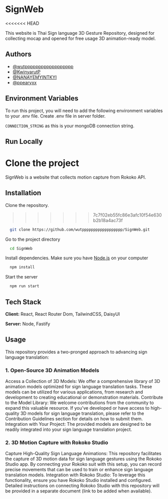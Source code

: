 # SignWeb
<<<<<<< HEAD

This website is Thai Sign language 3D Gesture Repository, designed for collecting mocap and opened for free usage 3D animation-ready model.

## Authors

- [@wutpppppppppppppppppp](https://github.com/wutpppppppppppppppppp)
- [@KwinyarutP](https://github.com/KwinyarutP)
- [@NANAYEMYINTKYI](https://github.com/NANAYEMYINTKYI)
- [@ppearyxx](https://github.com/ppearyxx)

## Environment Variables

To run this project, you will need to add the following environment variables to your .env file. Create .env file in server folder.

`CONNECTION_STRING` as this is your mongoDB connection string.

## Run Locally

Clone the project
=======

SignWeb is a website that collects motion capture from Rokoko API.

## Installation

Clone the repository.
>>>>>>> 7c7f02eb55fc86e3afc10f54e630b2b18a4ac73f

```bash
  git clone https://github.com/wutpppppppppppppppppp/SignWeb.git
```

Go to the project directory

```bash
  cd SignWeb
```

Install dependencies. Make sure you have [Node.js](https://nodejs.org/en/download/package-manager) on your computer

```bash
  npm install
```

Start the server

```bash
  npm run start
```

## Tech Stack

**Client:** React, React Router Dom, TailwindCSS, DaisyUI

**Server:** Node, Fastify

## Usage

This repository provides a two-pronged approach to advancing sign language translation:

### 1. Open-Source 3D Animation Models

Access a Collection of 3D Models: We offer a comprehensive library of 3D animation models optimized for sign language translation tasks. These models can be utilized for various applications, from research and development to creating educational or demonstration materials.
Contribute to the Model Library: We welcome contributions from the community to expand this valuable resource. If you've developed or have access to high-quality 3D models for sign language translation, please refer to the Contribution Guidelines section for details on how to submit them.
Integration with Your Project: The provided models are designed to be readily integrated into your sign language translation project.

### 2. 3D Motion Capture with Rokoko Studio

Capture High-Quality Sign Language Animations: This repository facilitates the capture of 3D motion data for sign language gestures using the Rokoko Studio app. By connecting your Rokoko suit with this setup, you can record precise movements that can be used to train or enhance sign language translation models.
Integration with Rokoko Studio: To leverage this functionality, ensure you have Rokoko Studio installed and configured. Detailed instructions on connecting Rokoko Studio with this repository will be provided in a separate document (link to be added when available).
